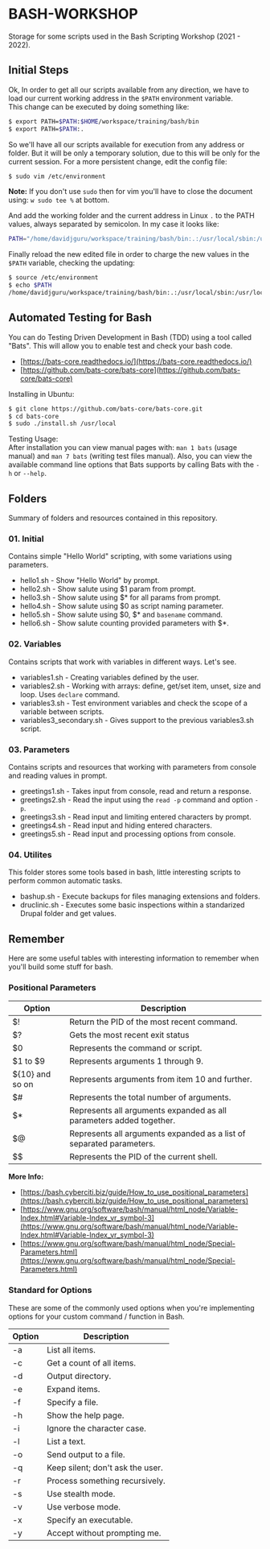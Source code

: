 # BASH-WORKSHOP
Storage for some scripts used in the Bash Scripting Workshop (2021 - 2022).   

## Initial Steps 
Ok, In order to get all our scripts available from any direction, we have to load our current working address in the `$PATH` environment variable.   
This change can be executed by doing something like:   

```bash
$ export PATH=$PATH:$HOME/workspace/training/bash/bin
$ export PATH=$PATH:.
```
So we'll have all our scripts available for execution from any address or folder. But it will be only a temporary solution, due to this will be only for the current session. For a more persistent change, edit the config file:  

```bash
$ sudo vim /etc/environment
```
**Note:** If you don't use `sudo` then for vim you'll have to close the document using: `w sudo tee %` at bottom.  

And add the working folder and the current address in Linux ` . ` to the PATH values, always separated by semicolon. In my case it looks like:  

```bash
PATH="/home/davidjguru/workspace/training/bash/bin:.:/usr/local/sbin:/usr/local/bin:/usr/sbin:/usr/bin:/sbin:/bin:/usr/games:/usr/local/games:/snap/bin"
```

Finally reload the new edited file in order to charge the new values in the `$PATH` variable, checking the updating:  

```bash
$ source /etc/environment
$ echo $PATH
/home/davidjguru/workspace/training/bash/bin:.:/usr/local/sbin:/usr/local/bin:/usr/sbin:/usr/bin:/sbin:/bin:/usr/games:/usr/local/games:/snap/bin
```

## Automated Testing for Bash 

You can do Testing Driven Development in Bash (TDD) using a tool called "Bats". This will allow you to enable test and check your bash code.  
* [https://bats-core.readthedocs.io/](https://bats-core.readthedocs.io/)  
* [https://github.com/bats-core/bats-core](https://github.com/bats-core/bats-core)  
  
Installing in Ubuntu:  

```bash
$ git clone https://github.com/bats-core/bats-core.git
$ cd bats-core
$ sudo ./install.sh /usr/local
```

Testing Usage:  
After installation you can view manual pages with: `man 1 bats` (usage manual) and `man 7 bats` (writing test files manual). 
Also, you can view the available command line options that Bats supports by calling Bats with the `-h` or `--help`.  

## Folders 

Summary of folders and resources contained in this repository.  

### 01. Initial 

Contains simple "Hello World" scripting, with some variations using parameters. 
  * hello1.sh - Show "Hello World" by prompt.
  * hello2.sh - Show salute using $1 param from prompt.
  * hello3.sh - Show salute using $* for all params from prompt.
  * hello4.sh - Show salute using $0 as script naming parameter.
  * hello5.sh - Show salute using $0, $* and `basename` command.
  * hello6.sh - Show salute counting provided parameters with $*.

### 02. Variables

Contains scripts that work with variables in different ways. Let's see.     
  * variables1.sh - Creating variables defined by the user.   
  * variables2.sh - Working with arrays: define, get/set item, unset, size and loop. Uses `declare` command.
  * variables3.sh - Test environment variables and check the scope of a variable between scripts.
  * variables3_secondary.sh - Gives support to the previous variables3.sh script.     

### 03. Parameters

Contains scripts and resources that working with parameters from console and reading values in prompt. 
  * greetings1.sh - Takes input from console, read and return a response.  
  * greetings2.sh - Read the input using the `read -p` command and option `-p`.  
  * greetings3.sh - Read input and limiting entered characters by prompt.  
  * greetings4.sh - Read input and hiding entered characters.  
  * greetings5.sh - Read input and processing options from console.  

### 04. Utilites

This folder stores some tools based in bash, little interesting scripts to perform common automatic tasks.  
  * bashup.sh - Execute backups for files managing extensions and folders.  
  * druclinic.sh - Executes some basic inspections within a standarized Drupal folder and get values.  

## Remember
Here are some useful tables with interesting information to remember when you'll build some stuff for bash.  

### Positional Parameters

| Option | Description |
--------|-------------|
| $! | Return the PID of the most recent command. |
| $? | Gets the most recent exit status |
| $0 | Represents the command or script. |
| $1 to $9 | Represents arguments 1 through 9. |
| ${10} and so on| Represents arguments from item 10 and further. |
| $# | Represents the total number of arguments. |
| $* | Represents all arguments expanded as all parameters added together. |
| $@ | Represents all arguments expanded as a list of separated parameters. |
| $$ | Represents the PID of the current shell. |

**More Info:**  
  * [https://bash.cyberciti.biz/guide/How_to_use_positional_parameters](https://bash.cyberciti.biz/guide/How_to_use_positional_parameters)  
  * [https://www.gnu.org/software/bash/manual/html_node/Variable-Index.html#Variable-Index_vr_symbol-3](https://www.gnu.org/software/bash/manual/html_node/Variable-Index.html#Variable-Index_vr_symbol-3)  
  * [https://www.gnu.org/software/bash/manual/html_node/Special-Parameters.html](https://www.gnu.org/software/bash/manual/html_node/Special-Parameters.html)  

### Standard for Options  

These are some of the commonly used options when you're implementing options for your custom command / function in Bash. 

| Option | Description |
--------|-------------|
| -a | List all items. |
| -c | Get a count of all items. |
| -d | Output directory. |
| -e | Expand items. |
| -f | Specify a file. |
| -h | Show the help page. |
| -i | Ignore the character case. |
| -l | List a text. |
| -o | Send output to a file. |
| -q | Keep silent; don't ask the user. |
| -r | Process something recursively. |
| -s | Use stealth mode. |
| -v | Use verbose mode. |
| -x | Specify an executable. |
| -y | Accept without prompting me. |